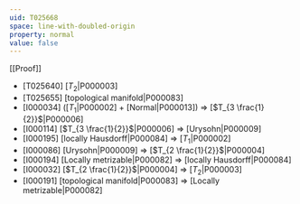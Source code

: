 ```yaml
---
uid: T025668
space: line-with-doubled-origin
property: normal
value: false
---
```

[[Proof]]

* [T025640] [$T_2$|P000003]
* [T025655] [topological manifold|P000083]
* [I000034] ([$T_1$|P000002] + [Normal|P000013]) => [$T_{3 \frac{1}{2}}$|P000006]
* [I000114] [$T_{3 \frac{1}{2}}$|P000006] => [Urysohn|P000009]
* [I000195] [locally Hausdorff|P000084] => [$T_1$|P000002]
* [I000086] [Urysohn|P000009] => [$T_{2 \frac{1}{2}}$|P000004]
* [I000194] [Locally metrizable|P000082] => [locally Hausdorff|P000084]
* [I000032] [$T_{2 \frac{1}{2}}$|P000004] => [$T_2$|P000003]
* [I000191] [topological manifold|P000083] => [Locally metrizable|P000082]

